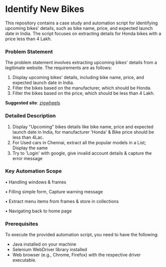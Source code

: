 # Identify New Bikes
This repository contains a case study and automation script for identifying upcoming bikes' details, such as bike name, price, and expected launch date in India. The script focuses on extracting details for Honda bikes with a price less than 4 Lakh.

### __Problem Statement__

The problem statement involves extracting upcoming bikes' details from a legitimate website. The requirements are as follows:

1. Display upcoming bikes' details, including bike name, price, and expected launch date in India.
2. Filter the bikes based on the manufacturer, which should be Honda.
3. Filter the bikes based on the price, which should be less than 4 Lakh.

__Suggested site__: [zigwheels](https://www.zigwheels.com/)

### __Detailed Description__
1. Display "Upcoming" bikes details like bike name, price and expected launch date in India, for manufacturer 'Honda' & Bike price should be less than 4Lac.
2. For Used cars in Chennai, extract all the popular models in a List; Display the same
3. Try to 'Login' with google, give invalid account details & capture the error message

### __Key Automation Scope__

•	Handling windows & frames

•	Filling simple form, Capture warning message

•	Extract menu items from frames & store in collections

•	Navigating back to home page

### __Prerequisites__

To execute the provided automation script, you need to have the following:

- Java installed on your machine
- Selenium WebDriver library installed
- Web browser (e.g., Chrome, Firefox) with the respective driver executable.
